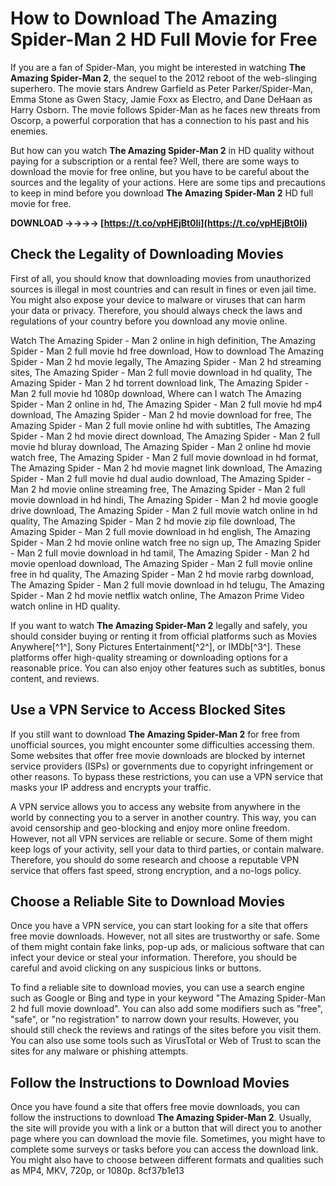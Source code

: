 # How to Download The Amazing Spider-Man 2 HD Full Movie for Free
 
If you are a fan of Spider-Man, you might be interested in watching **The Amazing Spider-Man 2**, the sequel to the 2012 reboot of the web-slinging superhero. The movie stars Andrew Garfield as Peter Parker/Spider-Man, Emma Stone as Gwen Stacy, Jamie Foxx as Electro, and Dane DeHaan as Harry Osborn. The movie follows Spider-Man as he faces new threats from Oscorp, a powerful corporation that has a connection to his past and his enemies.
 
But how can you watch **The Amazing Spider-Man 2** in HD quality without paying for a subscription or a rental fee? Well, there are some ways to download the movie for free online, but you have to be careful about the sources and the legality of your actions. Here are some tips and precautions to keep in mind before you download **The Amazing Spider-Man 2** HD full movie for free.
 
**DOWNLOAD ->->->-> [https://t.co/vpHEjBt0Ii](https://t.co/vpHEjBt0Ii)**


 
## Check the Legality of Downloading Movies
 
First of all, you should know that downloading movies from unauthorized sources is illegal in most countries and can result in fines or even jail time. You might also expose your device to malware or viruses that can harm your data or privacy. Therefore, you should always check the laws and regulations of your country before you download any movie online.
 
Watch The Amazing Spider - Man 2 online in high definition,  The Amazing Spider - Man 2 full movie hd free download,  How to download The Amazing Spider - Man 2 hd movie legally,  The Amazing Spider - Man 2 hd streaming sites,  The Amazing Spider - Man 2 full movie download in hd quality,  The Amazing Spider - Man 2 hd torrent download link,  The Amazing Spider - Man 2 full movie hd 1080p download,  Where can I watch The Amazing Spider - Man 2 online in hd,  The Amazing Spider - Man 2 full movie hd mp4 download,  The Amazing Spider - Man 2 hd movie download for free,  The Amazing Spider - Man 2 full movie online hd with subtitles,  The Amazing Spider - Man 2 hd movie direct download,  The Amazing Spider - Man 2 full movie hd bluray download,  The Amazing Spider - Man 2 online hd movie watch free,  The Amazing Spider - Man 2 full movie download in hd format,  The Amazing Spider - Man 2 hd movie magnet link download,  The Amazing Spider - Man 2 full movie hd dual audio download,  The Amazing Spider - Man 2 hd movie online streaming free,  The Amazing Spider - Man 2 full movie download in hd hindi,  The Amazing Spider - Man 2 hd movie google drive download,  The Amazing Spider - Man 2 full movie watch online in hd quality,  The Amazing Spider - Man 2 hd movie zip file download,  The Amazing Spider - Man 2 full movie download in hd english,  The Amazing Spider - Man 2 hd movie online watch free no sign up,  The Amazing Spider - Man 2 full movie download in hd tamil,  The Amazing Spider - Man 2 hd movie openload download,  The Amazing Spider - Man 2 full movie online free in hd quality,  The Amazing Spider - Man 2 hd movie rarbg download,  The Amazing Spider - Man 2 full movie download in hd telugu,  The Amazing Spider - Man 2 hd movie netflix watch online,  The Amazon Prime Video watch online in HD quality.
 
If you want to watch **The Amazing Spider-Man 2** legally and safely, you should consider buying or renting it from official platforms such as Movies Anywhere[^1^], Sony Pictures Entertainment[^2^], or IMDb[^3^]. These platforms offer high-quality streaming or downloading options for a reasonable price. You can also enjoy other features such as subtitles, bonus content, and reviews.
 
## Use a VPN Service to Access Blocked Sites
 
If you still want to download **The Amazing Spider-Man 2** for free from unofficial sources, you might encounter some difficulties accessing them. Some websites that offer free movie downloads are blocked by internet service providers (ISPs) or governments due to copyright infringement or other reasons. To bypass these restrictions, you can use a VPN service that masks your IP address and encrypts your traffic.
 
A VPN service allows you to access any website from anywhere in the world by connecting you to a server in another country. This way, you can avoid censorship and geo-blocking and enjoy more online freedom. However, not all VPN services are reliable or secure. Some of them might keep logs of your activity, sell your data to third parties, or contain malware. Therefore, you should do some research and choose a reputable VPN service that offers fast speed, strong encryption, and a no-logs policy.
 
## Choose a Reliable Site to Download Movies
 
Once you have a VPN service, you can start looking for a site that offers free movie downloads. However, not all sites are trustworthy or safe. Some of them might contain fake links, pop-up ads, or malicious software that can infect your device or steal your information. Therefore, you should be careful and avoid clicking on any suspicious links or buttons.
 
To find a reliable site to download movies, you can use a search engine such as Google or Bing and type in your keyword "The Amazing Spider-Man 2 hd full movie download". You can also add some modifiers such as "free", "safe", or "no registration" to narrow down your results. However, you should still check the reviews and ratings of the sites before you visit them. You can also use some tools such as VirusTotal or Web of Trust to scan the sites for any malware or phishing attempts.
 
## Follow the Instructions to Download Movies
 
Once you have found a site that offers free movie downloads, you can follow the instructions to download **The Amazing Spider-Man 2**. Usually, the site will provide you with a link or a button that will direct you to another page where you can download the movie file. Sometimes, you might have to complete some surveys or tasks before you can access the download link. You might also have to choose between different formats and qualities such as MP4, MKV, 720p, or 1080p.
 8cf37b1e13
 
